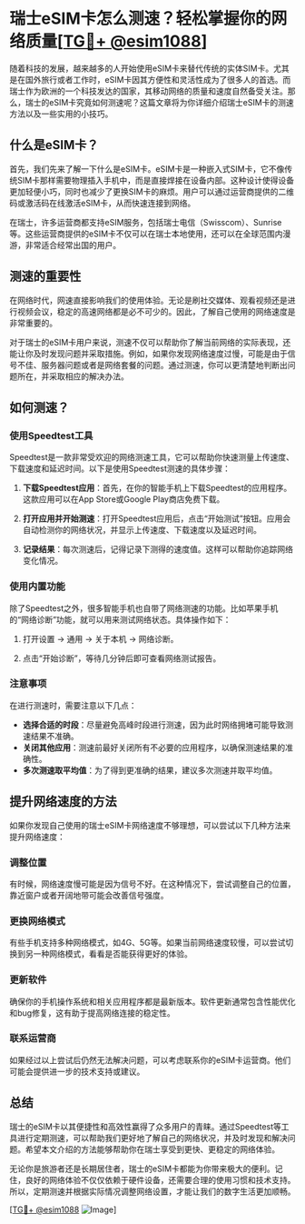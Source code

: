 # 瑞士eSIM卡怎么测速？轻松掌握你的网络质量[[TG💪+ @esim1088](https://t.me/s/esim1088)]

随着科技的发展，越来越多的人开始使用eSIM卡来替代传统的实体SIM卡。尤其是在国外旅行或者工作时，eSIM卡因其方便性和灵活性成为了很多人的首选。而瑞士作为欧洲的一个科技发达的国家，其移动网络的质量和速度自然备受关注。那么，瑞士的eSIM卡究竟如何测速呢？这篇文章将为你详细介绍瑞士eSIM卡的测速方法以及一些实用的小技巧。

## 什么是eSIM卡？

首先，我们先来了解一下什么是eSIM卡。eSIM卡是一种嵌入式SIM卡，它不像传统SIM卡那样需要物理插入手机中，而是直接焊接在设备内部。这种设计使得设备更加轻便小巧，同时也减少了更换SIM卡的麻烦。用户可以通过运营商提供的二维码或激活码在线激活eSIM卡，从而快速连接到网络。

在瑞士，许多运营商都支持eSIM服务，包括瑞士电信（Swisscom）、Sunrise等。这些运营商提供的eSIM卡不仅可以在瑞士本地使用，还可以在全球范围内漫游，非常适合经常出国的用户。

## 测速的重要性

在网络时代，网速直接影响我们的使用体验。无论是刷社交媒体、观看视频还是进行视频会议，稳定的高速网络都是必不可少的。因此，了解自己使用的网络速度是非常重要的。

对于瑞士的eSIM卡用户来说，测速不仅可以帮助你了解当前网络的实际表现，还能让你及时发现问题并采取措施。例如，如果你发现网络速度过慢，可能是由于信号不佳、服务器问题或者是网络套餐的问题。通过测速，你可以更清楚地判断出问题所在，并采取相应的解决办法。

## 如何测速？

### 使用Speedtest工具

Speedtest是一款非常受欢迎的网络测速工具，它可以帮助你快速测量上传速度、下载速度和延迟时间。以下是使用Speedtest测速的具体步骤：

1. **下载Speedtest应用**：首先，在你的智能手机上下载Speedtest的应用程序。这款应用可以在App Store或Google Play商店免费下载。
   
2. **打开应用并开始测速**：打开Speedtest应用后，点击“开始测试”按钮。应用会自动检测你的网络状况，并显示上传速度、下载速度以及延迟时间。

3. **记录结果**：每次测速后，记得记录下测得的速度值。这样可以帮助你追踪网络变化情况。

### 使用内置功能

除了Speedtest之外，很多智能手机也自带了网络测速的功能。比如苹果手机的“网络诊断”功能，就可以用来测试网络状态。具体操作如下：

1. 打开设置 -> 通用 -> 关于本机 -> 网络诊断。
   
2. 点击“开始诊断”，等待几分钟后即可查看网络测试报告。

### 注意事项

在进行测速时，需要注意以下几点：
- **选择合适的时段**：尽量避免高峰时段进行测速，因为此时网络拥堵可能导致测速结果不准确。
- **关闭其他应用**：测速前最好关闭所有不必要的应用程序，以确保测速结果的准确性。
- **多次测速取平均值**：为了得到更准确的结果，建议多次测速并取平均值。

## 提升网络速度的方法

如果你发现自己使用的瑞士eSIM卡网络速度不够理想，可以尝试以下几种方法来提升网络速度：

### 调整位置

有时候，网络速度慢可能是因为信号不好。在这种情况下，尝试调整自己的位置，靠近窗户或者开阔地带可能会改善信号强度。

### 更换网络模式

有些手机支持多种网络模式，如4G、5G等。如果当前网络速度较慢，可以尝试切换到另一种网络模式，看看是否能获得更好的体验。

### 更新软件

确保你的手机操作系统和相关应用程序都是最新版本。软件更新通常包含性能优化和bug修复，这有助于提高网络连接的稳定性。

### 联系运营商

如果经过以上尝试后仍然无法解决问题，可以考虑联系你的eSIM卡运营商。他们可能会提供进一步的技术支持或建议。

## 总结

瑞士的eSIM卡以其便捷性和高效性赢得了众多用户的青睐。通过Speedtest等工具进行定期测速，可以帮助我们更好地了解自己的网络状况，并及时发现和解决问题。希望本文介绍的方法能够帮助你在瑞士享受到更快、更稳定的网络体验。

无论你是旅游者还是长期居住者，瑞士的eSIM卡都能为你带来极大的便利。记住，良好的网络体验不仅仅依赖于硬件设备，还需要合理的使用习惯和技术支持。所以，定期测速并根据实际情况调整网络设置，才能让我们的数字生活更加顺畅。

[[TG💪+ @esim1088](https://t.me/s/esim1088) ![Image](https://i.postimg.cc/4NQfJmqS/Snipaste-2025-05-13-00-14-12.png)]
